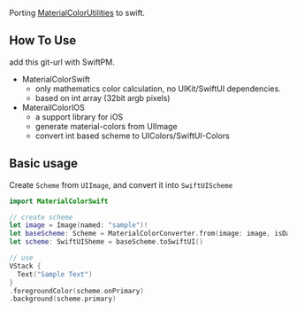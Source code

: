 Porting [MaterialColorUtilities](https://github.com/material-foundation/material-color-utilities) to swift.



## How To Use

add this git-url with SwiftPM.

* MaterialColorSwift
  * only mathematics color calculation, no UIKit/SwiftUI dependencies.
  * based on int array (32bit argb pixels)
* MaterailColorIOS
  * a support library for iOS
  * generate material-colors from UIImage
  * convert int based scheme to UIColors/SwiftUI-Colors


## Basic usage

Create `Scheme` from `UIImage`, and convert it into `SwiftUIScheme`

```swift
import MaterialColorSwift

// create scheme
let image = Image(named: "sample")!
let baseScheme: Scheme = MaterialColorConverter.from(image: image, isDarkMode: true)
let scheme: SwiftUISheme = baseScheme.toSwiftUI()

// use
VStack {
  Text("Sample Text")   
}
.foregroundColor(scheme.onPrimary)
.background(scheme.primary)
```




